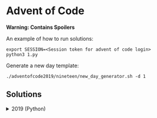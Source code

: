 Advent of Code
==============

**Warning: Contains Spoilers**

An example of how to run solutions:

~~~ 
export SESSION=<Session token for advent of code login>
python3 1.py
~~~ 

Generate a new day template:

~~~
./adventofcode2019/nineteen/new_day_generator.sh -d 1
~~~

Solutions
---------

<details><summary>2019 (Python)</summary>

*   **Day 1** - The Tyranny of the Rocket Equation :           *([code][19d1c])*
*   **Day 2** - 1202 Program Alarm :                           *([code][19d2c])*
*   **Day 3** - Crossed Wires :                                *([code][19d3c])*
*   **Day 4** - Secure Container :                             *([code][19d4c])*
*   **Day 5** - Sunny with a Chance of Asteroids :             *([code][19d5c])*
*   **Day 6** - Universal Orbit Map :                          *([code][19d6c])*
*   **Day 7** - Amplification Circuit :                        *([code][19d7c])*
*   **Day 8** - Space Image Format :                           *([code][19d8c])*
*   **Day 9** - Sensor Boost :                                 *([code][19d9c])*
*   **Day 10** - Monitoring Station :                          *([code][19d10c])*
*   **Day 11** - Space Police :                                *([code][19d11c])*
*   **Day 12** - The N-Body Problem  :                         *([code][19d12c])*
*   **Day 13** - Care Package  :                               *([code][19d13c])*
*   **Day 14** - Space Stoichiometry  :                        *([code][19d14c])*
*   **Day 15** - Oxygen System  :                              *([code][19d15c])*
*   **Day 16** - Flawed Frequency Transmission  :              *([code][19d16c])*
*   **Day 17** - Set and Forget  :                             *([code][19d17c])*

[19d1c]: 2019/1/1.py
[19d2c]: 2019/2/2.py
[19d3c]: 2019/3/3.py
[19d4c]: 2019/4/4.py
[19d5c]: 2019/5/5.py
[19d6c]: 2019/6/6.py
[19d7c]: 2019/7/7.py
[19d8c]: 2019/8/8.py
[19d9c]: 2019/9/9.py
[19d10c]: 2019/10/10.py
[19d11c]: 2019/11/11.py
[19d12c]: 2019/12/12.py
[19d13c]: 2019/13/13.py
[19d14c]: 2019/14/14.py
[19d15c]: 2019/15/15.py
[19d16c]: 2019/16/16.py
[19d17c]: 2019/17/17.py

</details>
